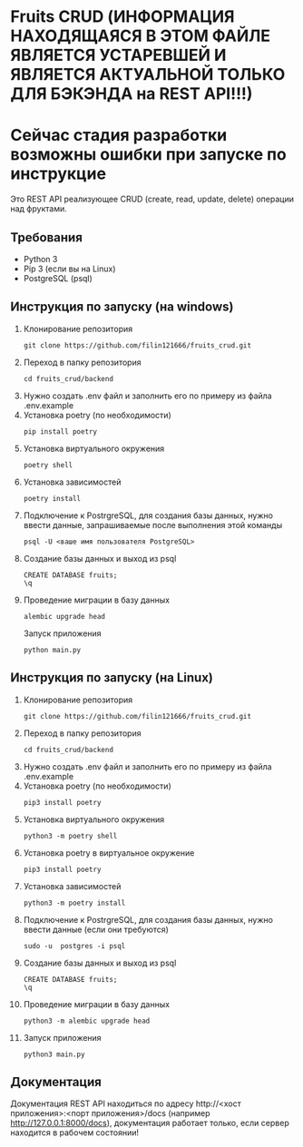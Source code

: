# Fruits CRUD (ИНФОРМАЦИЯ НАХОДЯЩАЯСЯ В ЭТОМ ФАЙЛЕ ЯВЛЯЕТСЯ УСТАРЕВШЕЙ И ЯВЛЯЕТСЯ АКТУАЛЬНОЙ ТОЛЬКО ДЛЯ БЭКЭНДА на REST API!!!)
# Сейчас стадия разработки возможны ошибки при запуске по инструкцие
Это REST API реализующее CRUD (create, read, update, delete) операции над фруктами.
## Требования
- Python 3
- Pip 3 (если вы на Linux)
- PostgreSQL (psql)
## Инструкция по запуску (на windows)
1. Клонирование репозитория
    ```shell
    git clone https://github.com/filin121666/fruits_crud.git
    ```
2. Переход в папку репозитория
    ```shell
    cd fruits_crud/backend
    ```
3. Нужно создать .env файл и заполнить его по примеру из файла .env.example
4. Установка poetry (по необходимости)
    ```shell
    pip install poetry
    ```
5. Установка виртуального окружения
    ```shell
    poetry shell
    ```
6. Установка зависимостей
    ```shell
    poetry install
    ```
7. Подключение к PostrgreSQL, для создания базы данных, нужно ввести данные, запрашиваемые после выполнения этой команды
    ```shell
    psql -U <ваше имя пользователя PostgreSQL>
    ```
8. Создание базы данных и выход из psql
    ```shell
    CREATE DATABASE fruits;
    \q
    ```
9. Проведение миграции в базу данных
    ```shell
    alembic upgrade head
    ```
    Запуск приложения
    ```shell
    python main.py
    ```
## Инструкция по запуску (на Linux)
1. Клонирование репозитория
    ```shell
    git clone https://github.com/filin121666/fruits_crud.git
    ```
2. Переход в папку репозитория
    ```shell
    cd fruits_crud/backend
    ```
3. Нужно создать .env файл и заполнить его по примеру из файла .env.example
4. Установка poetry (по необходимости)
    ```shell
    pip3 install poetry
    ```
5. Установка виртуального окружения
    ```shell
    python3 -m poetry shell
    ```
6. Установка poetry в виртуальное окружение
    ```shell
    pip3 install poetry
    ```
7. Установка зависимостей
    ```shell
    python3 -m poetry install
    ```
8. Подключение к PostrgreSQL, для создания базы данных, нужно ввести данные (если они требуются)
    ```shell
    sudo -u  postgres -i psql
    ```
9. Создание базы данных и выход из psql
    ```shell
    CREATE DATABASE fruits;
    \q
    ```
10. Проведение миграции в базу данных
    ```shell
    python3 -m alembic upgrade head
    ```
11. Запуск приложения
    ```shell
    python3 main.py
    ```
## Документация
Документация REST API находиться по адресу http://<хост приложения>:<порт приложения>/docs (например http://127.0.0.1:8000/docs), документация работает только, если сервер находится в рабочем состоянии!
